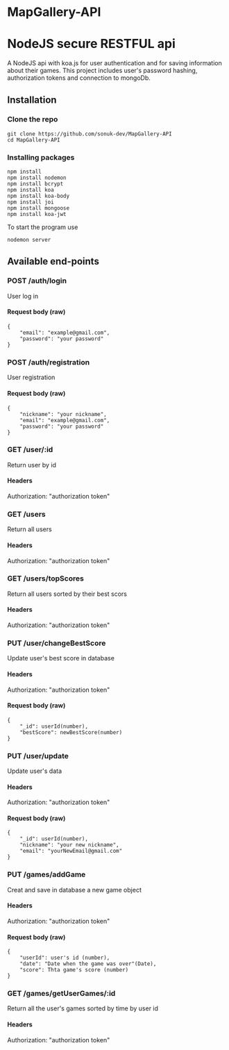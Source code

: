 # MapGallery-API
# NodeJS secure RESTFUL api

A NodeJS api with koa.js for user authentication and for saving information about their games. This project includes user's password hashing, authorization tokens and connection to mongoDb.

## Installation
### Clone the repo

```shell
git clone https://github.com/sonuk-dev/MapGallery-API
cd MapGallery-API
```

### Installing packages

```shell
npm install
npm install nodemon
npm install bcrypt
npm install koa
npm install koa-body
npm install joi
npm install mongoose
npm install koa-jwt
```
To start the program use

```shell
nodemon server
```
## Available end-points

### POST /auth/login

User log in

#### Request body (raw)

```shell
{
    "email": "example@gmail.com",
    "password": "your password"
}
```

### POST /auth/registration

User registration

#### Request body (raw)

```shell
{
    "nickname": "your nickname",
    "email": "example@gmail.com",
    "password": "your password"
}
```
### GET /user/:id

Return user by id

#### Headers

Authorization: "authorization token"

### GET /users

Return all users

#### Headers

Authorization: "authorization token"

### GET /users/topScores

Return all users sorted by their best scors

#### Headers

Authorization: "authorization token"

### PUT /user/changeBestScore

Update user's best score in database

#### Headers

Authorization: "authorization token"

#### Request body (raw)

```shell
{
    "_id": userId(number),
    "bestScore": newBestScore(number)
}
```

### PUT /user/update

Update user's data

#### Headers

Authorization: "authorization token"

#### Request body (raw)

```shell
{
    "_id": userId(number),
    "nickname": "your new nickname",
    "email": "yourNewEmail@gmail.com"
}
```

### PUT /games/addGame

Creat and save in database a new game object

#### Headers

Authorization: "authorization token"

#### Request body (raw)

```shell
{
    "userId": user's id (number),
    "date": "Date when the game was over"(Date),
    "score": Thta game's score (number)
}
```

### GET /games/getUserGames/:id

Return all the user's games sorted by time by user id

#### Headers

Authorization: "authorization token"
